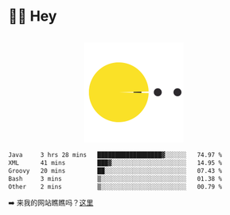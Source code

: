 
# 👋🏻 Hey
<div align="center">
	<br>
	<img src="https://raw.githubusercontent.com/Aniket965/Aniket965/master/pacman.svg?sanitize=true" width="200" height="200">
	<br>
</div>

<!--START_SECTION:waka-->
```text
Java     3 hrs 28 mins   ██████████████████▓░░░░░░   74.97 % 
XML      41 mins         ███▓░░░░░░░░░░░░░░░░░░░░░   14.95 % 
Groovy   20 mins         ██░░░░░░░░░░░░░░░░░░░░░░░   07.43 % 
Bash     3 mins          ▒░░░░░░░░░░░░░░░░░░░░░░░░   01.38 % 
Other    2 mins          ▒░░░░░░░░░░░░░░░░░░░░░░░░   00.79 % 
```
<!--END_SECTION:waka-->

 ➡️  来我的网站瞧瞧吗？[这里](https://www.shaolongfei.com)
